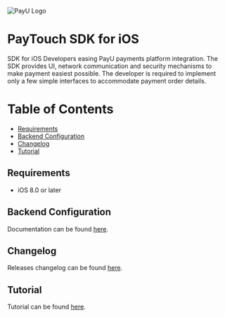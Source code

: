 ![PayU Logo](http://static.payu.com/images/mobile/payu_logo.png)

# PayTouch SDK for iOS

SDK for iOS Developers easing PayU payments platform integration. The SDK provides UI, network communication and security mechanisms to make payment easiest possible. The developer is required to implement only a few simple interfaces to accommodate payment order details.  

# Table of Contents
* [Requirements](#requirements)
* [Backend Configuration](#backend-configuration)
* [Changelog](#changelog)
* [Tutorial](https://github.com/PayU/paytouch-ios/tree/master/Tutorial)

## Requirements
* iOS 8.0 or later

## Backend Configuration
Documentation can be found [here](http://developers.payu.com/en/mobile_sdk.html#mobile_sdk_description).

## Changelog
Releases changelog can be found [here](https://github.com/PayU/paytouch-ios/tree/master/SDK/CHANGELOG.md).

## Tutorial
Tutorial can be found [here](https://github.com/PayU/paytouch-ios/tree/master/Tutorial).